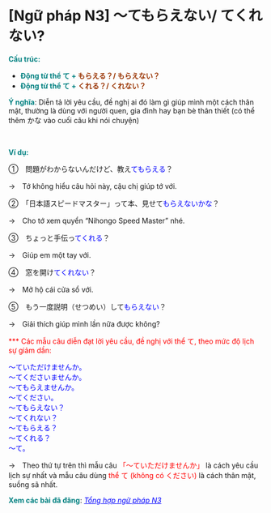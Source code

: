 # [Ngữ pháp N3] ～てもらえない/ てくれない?
<div class="entry-content">
<p><strong><span style="color: #008080;">Cấu trúc: </span></strong></p>
<ul>
<li><strong><span style="color: #008080;">Động từ thể て +<span style="color: #993300;"> もらえる？/ もらえない？</span></span></strong></li>
<li><strong><span style="color: #008080;">Động từ thể て +<span style="color: #993300;"> くれる？/ くれない？</span></span></strong></li>
</ul>
<p><span style="color: #008080;"><strong>Ý nghĩa</strong></span>: Diễn tả lời yêu cầu, đề nghị ai đó làm gì giúp mình một cách thân mật, thường là dùng với người quen, gia đình hay bạn bè thân thiết (có thể thêm かな vào cuối câu khi nói chuyện)</p>

<br/>
</p>
<p><span style="color: #008080;"><strong>Ví dụ</strong><strong>:</strong></span></p>
<p>①　問題がわからないんだけど、教え<span style="color: #0000ff;">てもらえる</span>？</p>
<p>→　Tớ không hiểu câu hỏi này, cậu chị giúp tớ với.</p>
<p>②　「日本語スピードマスター」って本、見せて<span style="color: #0000ff;">もらえないかな</span>？</p>
<p>→　Cho tớ xem quyển “Nihongo Speed Master” nhé.</p>
<p>③　ちょっと手伝っ<span style="color: #0000ff;">てくれる</span>？</p>
<p>→　Giúp em một tay với.</p>
<p>④　窓を開け<span style="color: #0000ff;">てくれない</span>？</p>
<p>→　Mở hộ cái cửa sổ với.</p>
<p>⑤　もう一度説明（せつめい）して<span style="color: #0000ff;">もらえない</span>？</p>
<p>→　Giải thích giúp mình lần nữa được không?</p>
<p><span style="color: #ff0000;">*** Các mẫu câu diễn đạt lời yêu cầu, đề nghị với thể て, theo mức độ lịch sự giảm dần:</span></p>
<p><span style="color: #0000ff;">～ていただけませんか。</span><br/>
<span style="color: #0000ff;">～てくださいませんか。</span><br/>
<span style="color: #0000ff;">～てもらえませんか。</span><br/>
<span style="color: #0000ff;">～てください。</span><br/>
<span style="color: #0000ff;">～てもらえない？</span><br/>
<span style="color: #0000ff;">～てくれない？</span><br/>
<span style="color: #0000ff;">～てもらえる？</span><br/>
<span style="color: #0000ff;">～てくれる？</span><br/>
<span style="color: #0000ff;">～て。</span></p>
<p>→　Theo thứ tự trên thì mẫu câu <span style="color: #ff0000;">「～ていただけませんか」</span> là cách yêu cầu lịch sự nhất và mẫu câu dùng <span style="color: #ff0000;">thể て (không có ください)</span> là cách thân mật, suồng sã nhất.</p>
<p><strong><span style="color: #008080;">Xem các bài đã đăng</span></strong>: <span style="color: #0000ff;"><em><a href="https://bikae.net/ngu-phap/tong-hop-ngu-phap-n3/" style="color: #0000ff;" target="_blank">Tổng hợp ngữ pháp N3</a></em></span></p>

</div>